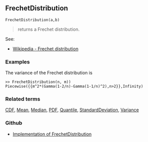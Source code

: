 ## FrechetDistribution

```
FrechetDistribution(a,b)
```

> returns a Frechet distribution.
    
See:  
* [Wikipedia - Frechet distribution](https://en.wikipedia.org/wiki/Fr%C3%A9chet_distribution)
 
### Examples

The variance of the Frechet distribution is

```
>> FrechetDistribution(n, m)) 
Piecewise({{m^2*(Gamma(1-2/n)-Gamma(1-1/n)^2),n>2}},Infinity)
```

### Related terms 
[CDF](CDF.md), [Mean](Mean.md), [Median](Median.md), [PDF](PDF.md), [Quantile](Quantile.md), [StandardDeviation](StandardDeviation.md), [Variance](Variance.md) 

### Github

* [Implementation of FrechetDistribution](https://github.com/axkr/symja_android_library/blob/master/symja_android_library/matheclipse-core/src/main/java/org/matheclipse/core/builtin/StatisticsFunctions.java#L1922) 
